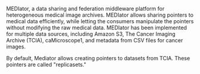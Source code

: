MEDIator, a data sharing and federation middleware platform for heterogeneous medical image archives. MEDIator allows sharing pointers to medical data efficiently, while letting the
consumers manipulate the pointers without modifying the raw medical data. MEDIator has been implemented for multiple data sources, including Amazon S3, The Cancer Imaging Archive (TCIA), caMicroscope1, and
metadata from CSV files for cancer images.

By default, Mediator allows creating pointers to datasets from TCIA. These pointers are called "replicasets."
